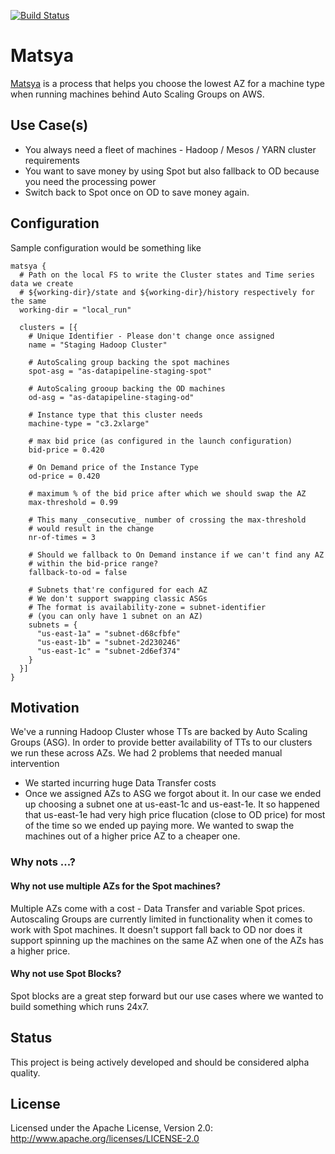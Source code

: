 [![Build Status](https://snap-ci.com/ashwanthkumar/matsya/branch/master/build_image)](https://snap-ci.com/ashwanthkumar/matsya/branch/master)

# Matsya
[Matsya](https://en.wikipedia.org/wiki/Matsya) is a process that helps you choose the lowest AZ for a machine type when running machines behind Auto Scaling Groups on AWS.

## Use Case(s)
- You always need a fleet of machines - Hadoop / Mesos / YARN cluster requirements
- You want to save money by using Spot but also fallback to OD because you need the processing power
- Switch back to Spot once on OD to save money again.

## Configuration
Sample configuration would be something like
```
matsya {
  # Path on the local FS to write the Cluster states and Time series data we create
  # ${working-dir}/state and ${working-dir}/history respectively for the same
  working-dir = "local_run"

  clusters = [{
    # Unique Identifier - Please don't change once assigned
    name = "Staging Hadoop Cluster"

    # AutoScaling group backing the spot machines
    spot-asg = "as-datapipeline-staging-spot"

    # AutoScaling grooup backing the OD machines
    od-asg = "as-datapipeline-staging-od"

    # Instance type that this cluster needs
    machine-type = "c3.2xlarge"

    # max bid price (as configured in the launch configuration)
    bid-price = 0.420

    # On Demand price of the Instance Type
    od-price = 0.420

    # maximum % of the bid price after which we should swap the AZ
    max-threshold = 0.99

    # This many _consecutive_ number of crossing the max-threshold
    # would result in the change
    nr-of-times = 3

    # Should we fallback to On Demand instance if we can't find any AZ
    # within the bid-price range?
    fallback-to-od = false

    # Subnets that're configured for each AZ
    # We don't support swapping classic ASGs
    # The format is availability-zone = subnet-identifier
    # (you can only have 1 subnet on an AZ)
    subnets = {
      "us-east-1a" = "subnet-d68cfbfe"
      "us-east-1b" = "subnet-2d230246"
      "us-east-1c" = "subnet-2d6ef374"
    }
  }]
}
```

## Motivation
We've a running Hadoop Cluster whose TTs are backed by Auto Scaling Groups (ASG). In order to provide better availability of TTs to our clusters we run these across AZs. We had 2 problems that needed manual intervention
- We started incurring huge Data Transfer costs
- Once we assigned AZs to ASG we forgot about it. In our case we ended up choosing a subnet one at us-east-1c and us-east-1e. It so happened that us-east-1e had very high price flucation (close to OD price) for most of the time so we ended up paying more. We wanted to swap the machines out of a higher price AZ to a cheaper one. 

### Why nots ...?
#### Why not use multiple AZs for the Spot machines? <br />
Multiple AZs come with a cost - Data Transfer and variable Spot prices. Autoscaling Groups are currently limited in functionality when it comes to work with Spot machines. It doesn't support fall back to OD nor does it support spinning up the machines on the same AZ when one of the AZs has a higher price.

#### Why not use Spot Blocks? <br />
Spot blocks are a great step forward but our use cases where we wanted to build something which runs 24x7.

## Status
This project is being actively developed and should be considered alpha quality.

## License
Licensed under the Apache License, Version 2.0: http://www.apache.org/licenses/LICENSE-2.0
